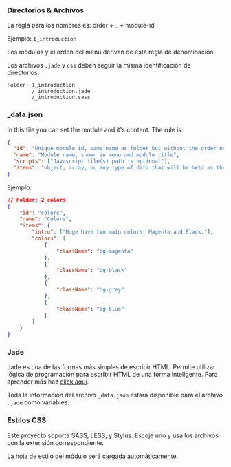### Directorios & Archivos

La regla para los nombres es: order + _ + module-id  

Ejemplo: `1_introduction`

Los módulos y el orden del menú derivan de esta regla de denominación.

Los archivos `.jade` y `css` deben seguir la misma identificación de directorios:

```markup
Folder: 1_introduction  
        /_introduction.jade
        /_introduction.sass
```

### _data.json
In this file you can set the module and it's content. The rule is:

```json
{
  "id": "Unique module id, same name as folder but without the order numbers",
  "name": "Module name, shown in menu and module title",
  "scripts": ["Javascript file(s) path is optional"],
  "items": "object, array, ou any type of data that will be held as the modules contents"
}
```

Ejemplo:

```json
// Folder: 2_colors
{
    "id": "colors",
    "name": "Colors",
    "items": {
        "intro": ["Huge have two main colors: Magenta and Black."],
        "colors": [
            {
                "className": "bg-magenta"
            },
            {
                "className": "bg-black"
            },
            {
                "className": "bg-grey"
            },
            {
                "className": "bg-blue"
            }
        ]
    }
}
```
### Jade
Jade es una de las formas más simples de escribir HTML. Permite utilizar lógica de programación para escribir HTML de una forma inteligente. Para aprender más haz <a href="http://jade-lang.com" target="_blank">click aquí</a>.

Toda la información del archivo `_data.json` estará disponible para el archivo `.jade` como variables.

### Estilos CSS
Este proyecto soporta SASS, LESS, y Stylus. Escoje uno y usa los archivos con la extensión correspondiente.

La hoja de estilo del módulo será cargada automáticamente.
